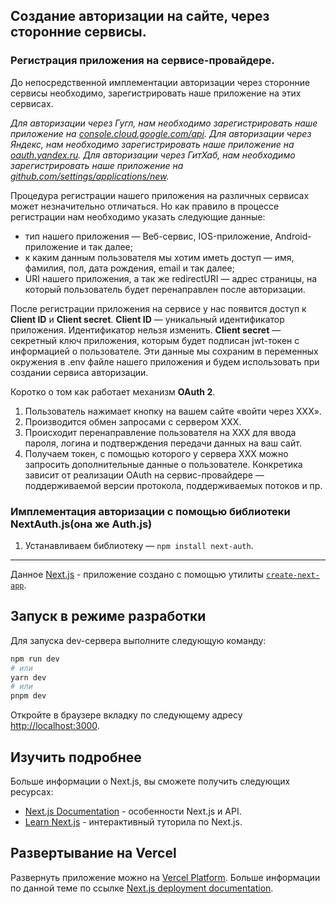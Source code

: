 ## Создание авторизации на сайте, через сторонние сервисы.

### Регистрация приложения на сервисе-провайдере.
До непосредственной имплементации авторизации через сторонние сервисы необходимо, зарегистрировать наше приложение на этих сервисах.

*Для авторизации через Гугл, нам необходимо зарегистрировать наше приложение на [console.cloud.google.com/api](console.cloud.google.com/api).*
*Для авторизации через Яндекс, нам необходимо зарегистрировать наше приложение на [oauth.yandex.ru](oauth.yandex.ru).*
*Для авторизации через ГитХаб, нам необходимо зарегистрировать наше приложение на [github.com/settings/applications/new](github.com/settings/applications/new).*

Процедура регистрации нашего приложения на различных сервисах может незначительно отличаться.
Но как правило в процессе регистрации нам необходимо указать следующие данные:
- тип нашего приложения — Веб-сервис, IOS-приложение, Android-приложение и так далее;
- к каким данным пользователя мы хотим иметь доступ — имя, фамилия, пол, дата рождения, email и так далее;
- URI нашего приложения, а так же redirectURI — адрес страницы, на который пользователь будет перенаправлен после авторизации.

После регистрации приложения на сервисе у нас появится доступ к **Client ID** и **Client secret**.
**Client ID** — уникальный идентификатор приложения. Идентификатор нельзя изменить.
**Client secret** — секретный ключ приложения, которым будет подписан jwt-токен с информацией о пользователе.
Эти данные мы сохраним в переменных окружения в .env файле нашего приложения и будем использовать при создании сервиса авторизации.

Коротко о том как работает механизм **OAuth 2**.
1. Пользователь нажимает кнопку на вашем сайте «войти через ХХХ».
2. Производится обмен запросами с сервером XXX.
3. Происходит перенаправление пользователя на ХХХ для ввода пароля, логина и подтверждения передачи данных на ваш сайт.
4. Получаем токен, с помощью которого у сервера ХХХ можно запросить дополнительные данные о пользователе.
Конкретика зависит от реализации OAuth на сервис-провайдере — поддерживаемой версии протокола, поддерживаемых потоков и пр.

### Имплементация авторизации с помощью библиотеки NextAuth.js(она же Auth.js)
1. Устанавливаем библиотеку — `npm install next-auth`.

---
Данное [Next.js](https://nextjs.org/) - приложение создано с помощью утилиты [`create-next-app`](https://github.com/vercel/next.js/tree/canary/packages/create-next-app).

## Запуск в режиме разработки
Для запуска dev-сервера выполните следующую команду:

```bash
npm run dev
# или
yarn dev
# или
pnpm dev
```
Откройте в браузере вкладку по следующему адресу [http://localhost:3000](http://localhost:3000).

## Изучить подробнее

Больше информации о Next.js, вы сможете получить следующих ресурсах:
- [Next.js Documentation](https://nextjs.org/docs) - особенности Next.js и API.
- [Learn Next.js](https://nextjs.org/learn) - интерактивный туторила по Next.js.

## Развертывание на Vercel

Развернуть приложение можно на [Vercel Platform](https://vercel.com/new?utm_medium=default-template&filter=next.js&utm_source=create-next-app&utm_campaign=create-next-app-readme).
Больше информации по данной теме по ссылке [Next.js deployment documentation](https://nextjs.org/docs/deployment).
